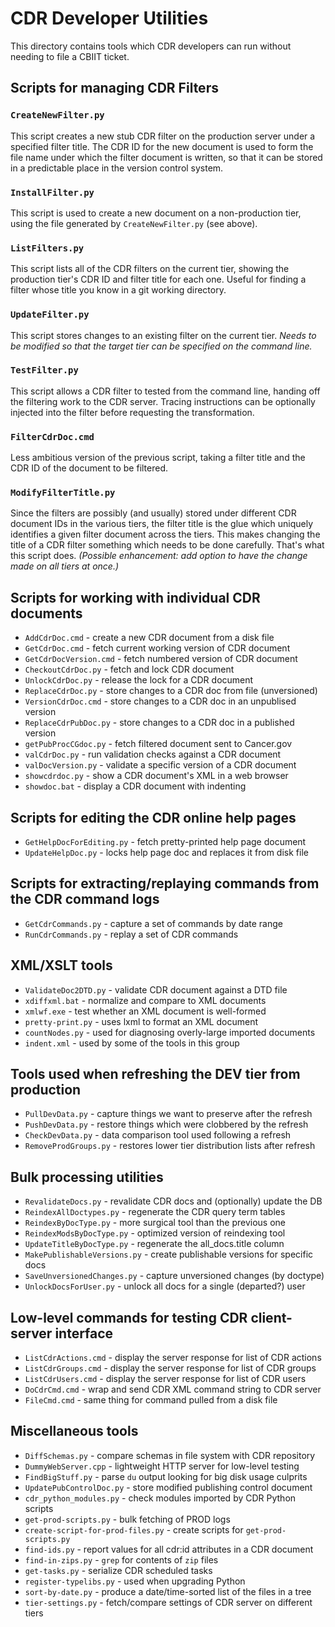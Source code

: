 # CDR Developer Utilities

This directory contains tools which CDR developers can run without
needing to file a CBIIT ticket.

## Scripts for managing CDR Filters

### `CreateNewFilter.py`

This script creates a new stub CDR filter on the production server under
a specified filter title. The CDR ID for the new document is used to
form the file name under which the filter document is written, so that
it can be stored in a predictable place in the version control system.

### `InstallFilter.py`

This script is used to create a new document on a non-production tier,
using the file generated by `CreateNewFilter.py` (see above).

### `ListFilters.py`

This script lists all of the CDR filters on the current tier, showing
the production tier's CDR ID and filter title for each one. Useful for
finding a filter whose title you know in a git working directory.

### `UpdateFilter.py`

This script stores changes to an existing filter on the current tier.
_Needs to be modified so that the target tier can be specified on the
command line._

### `TestFilter.py`

This script allows a CDR filter to tested from the command line, handing
off the filtering work to the CDR server. Tracing instructions can be
optionally injected into the filter before requesting the transformation.

### `FilterCdrDoc.cmd`

Less ambitious version of the previous script, taking a filter title
and the CDR ID of the document to be filtered.

### `ModifyFilterTitle.py`

Since the filters are possibly (and usually) stored under different
CDR document IDs in the various tiers, the filter title is the glue
which uniquely identifies a given filter document across the tiers.
This makes changing the title of a CDR filter something which needs
to be done carefully. That's what this script does. _(Possible
enhancement: add option to have the change made on all tiers at once.)_

## Scripts for working with individual CDR documents

 * `AddCdrDoc.cmd` - create a new CDR document from a disk file
 * `GetCdrDoc.cmd` - fetch current working version of CDR document
 * `GetCdrDocVersion.cmd` - fetch numbered version of CDR document
 * `CheckoutCdrDoc.py` - fetch and lock CDR document
 * `UnlockCdrDoc.py` - release the lock for a CDR document
 * `ReplaceCdrDoc.py` - store changes to a CDR doc from file (unversioned)
 * `VersionCdrDoc.cmd` - store changes to a CDR doc in an unpublised version
 * `ReplaceCdrPubDoc.py` - store changes to a CDR doc in a published version
 * `getPubProcCGdoc.py` - fetch filtered document sent to Cancer.gov
 * `valCdrDoc.py` - run validation checks against a CDR document
 * `valDocVersion.py` - validate a specific version of a CDR document
 * `showcdrdoc.py` - show a CDR document's XML in a web browser
 * `showdoc.bat` - display a CDR document with indenting

## Scripts for editing the CDR online help pages

 * `GetHelpDocForEditing.py` - fetch pretty-printed help page document
 * `UpdateHelpDoc.py` - locks help page doc and replaces it from disk file

## Scripts for extracting/replaying commands from the CDR command logs

 * `GetCdrCommands.py` - capture a set of commands by date range
 * `RunCdrCommands.py` - replay a set of CDR commands

## XML/XSLT tools

 * `ValidateDoc2DTD.py` - validate CDR document against a DTD file
 * `xdiffxml.bat` - normalize and compare to XML documents
 * `xmlwf.exe` - test whether an XML document is well-formed
 * `pretty-print.py` - uses lxml to format an XML document
 * `countNodes.py` - used for diagnosing overly-large imported documents
 * `indent.xml` - used by some of the tools in this group

## Tools used when refreshing the DEV tier from production
 * `PullDevData.py` - capture things we want to preserve after the refresh
 * `PushDevData.py` - restore things which were clobbered by the refresh
 * `CheckDevData.py` - data comparison tool used following a refresh
 * `RemoveProdGroups.py` - restores lower tier distribution lists after refresh

## Bulk processing utilities
 * `RevalidateDocs.py` - revalidate CDR docs and (optionally) update the DB
 * `ReindexAllDoctypes.py` - regenerate the CDR query term tables
 * `ReindexByDocType.py` - more surgical tool than the previous one
 * `ReindexModsByDocType.py` - optimized version of reindexing tool
 * `UpdateTitleByDocType.py` - regenerate the all_docs.title column
 * `MakePublishableVersions.py` - create publishable versions for specific docs
 * `SaveUnversionedChanges.py` - capture unversioned changes (by doctype)
 * `UnlockDocsForUser.py` - unlock all docs for a single (departed?) user

## Low-level commands for testing CDR client-server interface

 * `ListCdrActions.cmd` - display the server response for list of CDR actions
 * `ListCdrGroups.cmd` - display the server response for list of CDR groups
 * `ListCdrUsers.cmd` - display the server response for list of CDR users
 * `DoCdrCmd.cmd` - wrap and send CDR XML command string to CDR server
 * `FileCmd.cmd` - same thing for command pulled from a disk file

## Miscellaneous tools
 * `DiffSchemas.py` - compare schemas in file system with CDR repository
 * `DummyWebServer.cpp` - lightweight HTTP server for low-level testing
 * `FindBigStuff.py` - parse `du` output looking for big disk usage culprits
 * `UpdatePubControlDoc.py` - store modified publishing control document
 * `cdr_python_modules.py` - check modules imported by CDR Python scripts
 * `get-prod-scripts.py` - bulk fetching of PROD logs
 * `create-script-for-prod-files.py` - create scripts for `get-prod-scripts.py`
 * `find-ids.py` - report values for all cdr:id attributes in a CDR document
 * `find-in-zips.py` - `grep` for contents of `zip` files
 * `get-tasks.py` - serialize CDR scheduled tasks
 * `register-typelibs.py` - used when upgrading Python
 * `sort-by-date.py` - produce a date/time-sorted list of the files in a tree
 * `tier-settings.py` - fetch/compare settings of CDR server on different tiers
